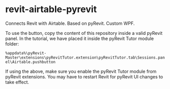 # revit-airtable-pyrevit
 Connects Revit with Airtable. Based on pyRevit. Custom WPF.
 
 To use the button, copy the content of this repository inside a valid pyRevit panel. In the tutorial, we have placed it inside the pyRevit Tutor module folder:
 
`%appdata%\pyRevit-Master\extensions\pyRevitTutor.extension\pyRevitTutor.tab\Sessions.panel\Airtable.pushbutton`

If using the above, make sure you enable the pyRevit Tutor module from pyRevit extensions. You may have to restart Revit for pyRevit UI changes to take effect.
